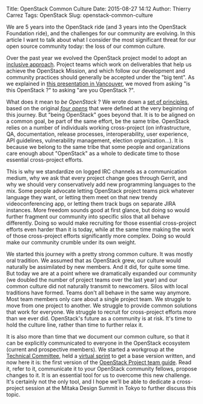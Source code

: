 Title: OpenStack Common Culture
Date: 2015-08-27 14:12
Author: Thierry Carrez
Tags: OpenStack
Slug: openstack-common-culture

We are 5 years into the OpenStack ride (and 3 years into the OpenStack
Foundation ride), and the challenges for our community are evolving.
In this article I want to talk about what I consider the most significant
threat for our open source community today: the loss of our common culture.

Over the past year we evolved the OpenStack project model to adopt an
[inclusive approach](http://ttx.re/the-way-forward.html). Project teams which
work on deliverables that help us achieve the OpenStack Mission, and which
follow our development and community practices should generally be accepted
under the "big tent". As we explained in
[this presentation in Vancouver](https://www.youtube.com/watch?v=TTe_bZtEKxo),
we moved from asking "is this OpenStack ?" to asking "are you OpenStack ?".

What does it mean to *be OpenStack* ? We wrote down a
[set of principles](http://governance.openstack.org/reference/new-projects-requirements.html),
based on the original [*four opens*](https://wiki.openstack.org/wiki/Open)
 that were defined at the very beginning of this journey. But
"being OpenStack" goes beyond that. It is to be aligned on a common goal,
be part of the same effort, be the same tribe. OpenStack relies on a number
of individuals working cross-project (on infrastructure, QA, documentation,
release processes, interoperability, user experience, API guidelines,
vulnerability management, election organization...). It is because we belong
to the same tribe that some people and organizations care enough about
"OpenStack" as a whole to dedicate time to those essential cross-project
efforts.

This is why we standardize on logged IRC channels as a communication medium,
why we ask that every project change goes through Gerrit, and why we should
very conservatively add new programming languages to the mix. Some people
advocate letting OpenStack project teams pick whatever language they want,
or letting them meet on that new trendy videoconferencing app, or letting
them track bugs on separate JIRA instances. More freedom sounds good at first
glance, but doing so would further fragment our community into specific silos
that all behave differently. Doing so would make recruiting for those
essential cross-project efforts even harder than it is today, while at the
same time making the work of those cross-project efforts significantly more
complex. Doing so would make our community crumble under its own weight.

We started this journey with a pretty strong common culture. It was mostly
oral tradition. We assumed that as OpenStack grew, our culture would
naturally be assimilated by new members. And it did, for quite some time.
But today we are at a point where we dramatically expanded our community
(we doubled the number of project teams over the last year) and our common
culture did not naturally transmit to newcomers. Silos with local traditions
have formed. Teams don't all behave in the same way anymore. Most team
members only care about a single project team. We struggle to move from one
project to another. We struggle to provide common solutions that work for
everyone. We struggle to recruit for cross-project efforts more than we ever
did. OpenStack's future as a community is at risk. It's time to hold the
culture line, rather than time to further relax it.

It is also more than time that we document our common culture, so that it
can be explicitly communicated to everyone in the OpenStack ecosystem
(current and prospective members). We started a workgroup at the
[Technical Committee](http://governance.openstack.org/), held a
[virtual sprint](https://wiki.openstack.org/wiki/VirtualSprints) to get a
base version written, and now here it is: the first version of the
[OpenStack Project team guide](http://docs.openstack.org/project-team-guide).
Read it, refer to it, communicate it to your OpenStack community fellows,
propose changes to it. It is an essential tool for us to overcome this new
challenge. It's certainly not the only tool, and I hope we'll be able to
dedicate a cross-project session at the Mitaka Design Summit in Tokyo to
further discuss this topic.
